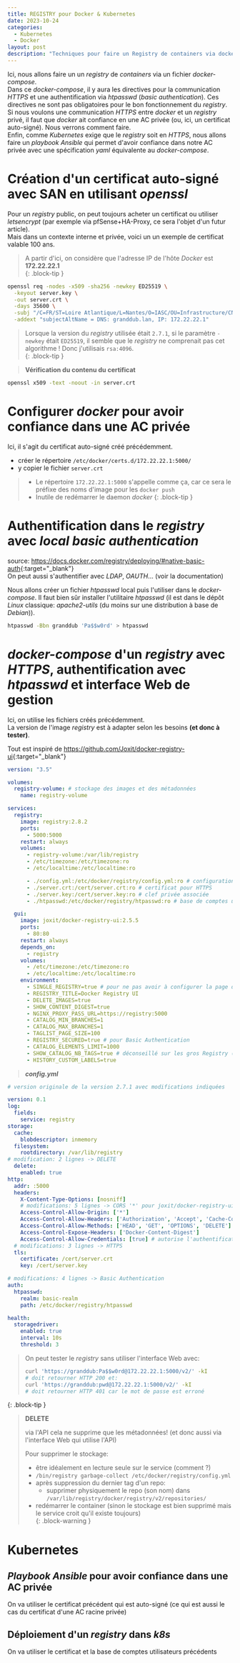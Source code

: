 ```yaml
---
title: REGISTRY pour Docker & Kubernetes
date: 2023-10-24
categories: 
  - Kubernetes
  - Docker
layout: post
description: "Techniques pour faire un Registry de containers via docker-compose avec ou sans TLS et/ou authentification via un classique htpasswd. En conclusion, configurer Kubernetes pour la confiance en des AC privés !"
---
```


Ici, nous allons faire un un *registry* de *containers* via un fichier *docker-compose*.  
Dans ce *docker-compose*, il y aura les directives pour la communication *HTTPS* et une authentification via *htpasswd* (*basic authentication*). Ces directives ne sont pas obligatoires pour le bon fonctionnement du *registry*.  
Si nous voulons une communication *HTTPS* entre *docker* et un *registry* privé, il faut que *docker* ait confiance en une AC privée (ou, ici, un certificat auto-signé). Nous verrons comment faire.   
Enfin, comme *Kubernetes* exige que le *registry* soit en *HTTPS*, nous allons faire un *playbook Ansible* qui permet d'avoir confiance dans notre AC privée avec une spécification *yaml* équivalente au *docker-compose*.


Création d'un certificat auto-signé avec **SAN** en utilisant *openssl*
=======================================================================

Pour un *registry* public, on peut toujours acheter un certificat ou utiliser *letsencrypt* (par exemple via pfSense+HA-Proxy, ce sera l'objet d'un futur article).  
Mais dans un contexte interne et privée, voici un un exemple de certificat valable 100 ans.

> A partir d'ici, on considère que l'adresse IP de l'hôte *Docker* est **172.22.22.1**  
{: .block-tip }

```sh
openssl req -nodes -x509 -sha256 -newkey ED25519 \
  -keyout server.key \
  -out server.crt \
  -days 35600 \
  -subj "/C=FR/ST=Loire Atlantique/L=Nantes/O=IASC/OU=Infrastructure/CN=Grand Dub"  \
  -addext "subjectAltName = DNS: granddub.lan, IP: 172.22.22.1" 
```

> Lorsque la version du *registry* utilisée était `2.7.1`, si le paramètre `-newkey` était `ED25519`, il semble que le *registry* ne comprenait pas cet algorithme ! Donc j'utilisais `rsa:4096`.  
{: .block-tip }

> **Vérification du contenu du certificat**
```sh
openssl x509 -text -noout -in server.crt
```


Configurer *docker* pour avoir confiance dans une AC privée
=========================================================

Ici, il s'agit du certificat auto-signé créé précédemment.

- créer le répertoire `/etc/docker/certs.d/172.22.22.1:5000/`
- y copier le fichier `server.crt`

> - Le répertoire `172.22.22.1:5000` s'appelle comme ça, car ce sera le préfixe des noms d'image pour les `docker push` 
> - Inutile de redémarrer le daemon *docker*
{: .block-tip }

Authentification dans le *registry* avec *local basic authentication*
=====================================================================

source: <https://docs.docker.com/registry/deploying/#native-basic-auth>{:target="_blank"}  
On peut aussi s'authentifier avec *LDAP*, *OAUTH*... (voir la documentation)  

Nous allons créer un fichier *htpasswd* local puis l'utiliser dans le *docker-compose*. Il faut bien sûr installer l'utilitaire *htpasswd* (il est dans le dépôt *Linux* classique: *apache2-utils* (du moins sur une distribution à base de *Debian*)).  

```sh
htpasswd -Bbn granddub 'Pa$$w0rd' > htpasswd
```

*docker-compose* d'un *registry* avec *HTTPS*, authentification avec *htpasswd* et interface Web de gestion
===========================================================================================================

Ici, on utilise les fichiers créés précédemment.  
La version de l'image *registry* est à adapter selon les besoins **(et donc à tester)**.  

Tout est inspiré de <https://github.com/Joxit/docker-registry-ui>{:target="_blank"}  

```yaml
version: "3.5"

volumes:
  registry-volume: # stockage des images et des métadonnées
    name: registry-volume

services:
  registry:
    image: registry:2.8.2
    ports:
      - 5000:5000
    restart: always
    volumes:
      - registry-volume:/var/lib/registry
      - /etc/timezone:/etc/timezone:ro
      - /etc/localtime:/etc/localtime:ro

      - ./config.yml:/etc/docker/registry/config.yml:ro # configuration modifiée
      - ./server.crt:/cert/server.crt:ro # certificat pour HTTPS
      - ./server.key:/cert/server.key:ro # clef privée associée
      - ./htpasswd:/etc/docker/registry/htpasswd:ro # base de comptes utilisateurs

  gui:
    image: joxit/docker-registry-ui:2.5.5
    ports:
      - 80:80
    restart: always
    depends_on:
      - registry
    volumes:
      - /etc/timezone:/etc/timezone:ro
      - /etc/localtime:/etc/localtime:ro
    environment:
      - SINGLE_REGISTRY=true # pour ne pas avoir à configurer la page de browsing
      - REGISTRY_TITLE=Docker Registry UI
      - DELETE_IMAGES=true
      - SHOW_CONTENT_DIGEST=true
      - NGINX_PROXY_PASS_URL=https://registry:5000
      - CATALOG_MIN_BRANCHES=1
      - CATALOG_MAX_BRANCHES=1
      - TAGLIST_PAGE_SIZE=100
      - REGISTRY_SECURED=true # pour Basic Authentication
      - CATALOG_ELEMENTS_LIMIT=1000
      - SHOW_CATALOG_NB_TAGS=true # déconseillé sur les gros Registry (génère une requête supplémentaire par tag d'image)
      - HISTORY_CUSTOM_LABELS=true
```

> ***config.yml***  

```yaml
# version originale de la version 2.7.1 avec modifications indiquées

version: 0.1
log:
  fields:
    service: registry
storage:
  cache:
    blobdescriptor: inmemory
  filesystem:
    rootdirectory: /var/lib/registry
# modification: 2 lignes -> DELETE
  delete:
    enabled: true
http:
  addr: :5000
  headers:
    X-Content-Type-Options: [nosniff]
    # modifications: 5 lignes -> CORS '*' pour joxit/docker-registry-ui par exemple
    Access-Control-Allow-Origin: ['*']
    Access-Control-Allow-Headers: ['Authorization', 'Accept', 'Cache-Control']
    Access-Control-Allow-Methods: ['HEAD', 'GET', 'OPTIONS', 'DELETE']
    Access-Control-Expose-Headers: ['Docker-Content-Digest']
    Access-Control-Allow-Credentials: [true] # autorise l'authentification mais incompatible avec Access-Control-Allow-Origin à '*' avec fetch() (à creuser)
  # modifications: 3 lignes -> HTTPS
  tls:
    certificate: /cert/server.crt
    key: /cert/server.key

# modifications: 4 lignes -> Basic Authentication
auth:
  htpasswd:
    realm: basic-realm
    path: /etc/docker/registry/htpasswd

health:
  storagedriver:
    enabled: true
    interval: 10s
    threshold: 3

```

> On peut tester le *registry* sans utiliser l'interface Web avec:
> ```sh
> curl 'https://granddub:Pa$$w0rd@172.22.22.1:5000/v2/' -kI
> # doit retourner HTTP 200 et:
> curl 'https://granddub:pwd@172.22.22.1:5000/v2/' -kI
> # doit retourner HTTP 401 car le mot de passe est erroné
> ```
{: .block-tip }

> **DELETE**  
> 
> via l'API cela ne supprime que les métadonnées! (et donc aussi via l'interface Web qui utilise l'API)  
> 
> Pour supprimer le stockage:  
> - être idéalement en lecture seule sur le service (comment ?)  
> - `/bin/registry garbage-collect /etc/docker/registry/config.yml`  
> - après suppression du dernier tag d'un repo:  
>   - supprimer physiquement le repo (son nom) dans `/var/lib/registry/docker/registry/v2/repositories/`  
> - redémarrer le container (sinon le stockage est bien supprimé mais le service croit qu'il existe toujours)  
{: .block-warning }


Kubernetes
==========

*Playbook Ansible* pour avoir confiance dans une AC privée
----------------------------------------------------------

On va utiliser le certificat précédent qui est auto-signé (ce qui est aussi le cas du certificat d'une AC racine privée)


Déploiement d'un *registry* dans *k8s*
--------------------------------------

On va utiliser le certificat et la base de comptes utilisateurs précédents
